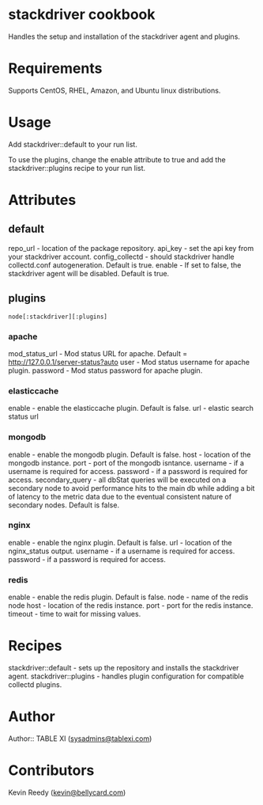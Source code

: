 # stackdriver cookbook

Handles the setup and installation of the stackdriver agent and plugins.

# Requirements

Supports CentOS, RHEL, Amazon, and Ubuntu linux distributions.

# Usage

Add stackdriver::default to your run list.

To use the plugins, change the enable attribute to true and add the stackdriver::plugins recipe to your run list.

# Attributes

## default

repo_url - location of the package repository.
api_key - set the api key from your stackdriver account.
config_collectd - should stackdriver handle collectd.conf autogeneration.  Default is true.
enable - If set to false, the stackdriver agent will be disabled.  Default is true.

## plugins

`node[:stackdriver][:plugins]`

### apache

mod_status_url - Mod status URL for apache. Default = http://127.0.0.1/server-status?auto
user - Mod status username for apache plugin.
password - Mod status password for apache plugin.

### elasticcache

enable - enable the elasticcache plugin. Default is false.
url - elastic search status url

### mongodb

enable - enable the mongodb plugin. Default is false.
host - location of the mongodb instance.
port - port of the mongodb isntance.
username - if a username is required for access.
password - if a password is required for access.
secondary_query - all dbStat queries will be executed on a secondary node to avoid performance hits to the main db while adding a bit of latency to the metric data due to the eventual consistent nature of secondary nodes.  Default is false.

### nginx

enable - enable the nginx plugin. Default is false.
url - location of the nginx_status output.
username - if a username is required for access.
password - if a password is required for access.

### redis

enable - enable the redis plugin.  Default is false.
node - name of the redis node
host - location of the redis instance.
port - port for the redis instance.
timeout - time to wait for missing values.

# Recipes

stackdriver::default - sets up the repository and installs the stackdriver agent.
stackdriver::plugins - handles plugin configuration for compatible collectd plugins.

# Author

Author:: TABLE XI (<sysadmins@tablexi.com>)

# Contributors

Kevin Reedy (<kevin@bellycard.com>)
